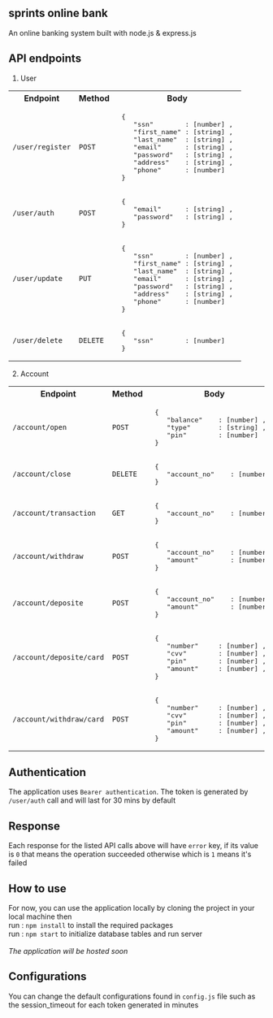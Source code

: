 ## sprints online bank

An online banking system built with node.js & express.js

## API endpoints
1. User 
<table>
  <tr>
    <th>Endpoint</th>
    <th>Method</th>
    <th>Body</th>
  </tr>
  <tr>
    <td><code>/user/register</code></td>
    <td><code>POST</code></td>
    <td>
<pre>
 {
    "ssn"        : [number] ,
    "first_name" : [string] , 
    "last_name"  : [string] ,
    "email"      : [string] ,
    "password"   : [string] ,
    "address"    : [string] ,
    "phone"      : [number] 
 }
</pre>
  <tr>
    <td><code>/user/auth</code></td>
    <td><code>POST</code></td>
    <td>
<pre>
 {
    "email"      : [string] ,
    "password"   : [string] ,
 }
</pre>
  <tr>
    <td><code>/user/update</code></td>
    <td><code>PUT</code></td>
    <td>
<pre>
 {
    "ssn"        : [number] ,
    "first_name" : [string] , 
    "last_name"  : [string] ,
    "email"      : [string] ,
    "password"   : [string] ,
    "address"    : [string] ,
    "phone"      : [number] 
 }
</pre>
      
  <tr>
    <td><code>/user/delete</code></td>
    <td><code>DELETE</code></td>
    <td>
 <pre>
 {
    "ssn"        : [number]
 }
</pre>
    </td>
  </tr>
</table>
      
2. Account

<table>
  <tr>
    <th>Endpoint</th>
    <th>Method</th>
    <th>Body</th>
  </tr>
  <tr>
    <td><code>/account/open</code></td>
    <td><code>POST</code></td>
    <td>
<pre>
 {
    "balance"    : [number] ,
    "type"       : [string] ,
    "pin"        : [number]
 }
</pre>
  </tr>    
<tr>
    <td><code>/account/close</code></td>
    <td><code>DELETE</code></td>
    <td>
<pre>
 {
    "account_no"    : [number]
 }
</pre>
</tr>
  
  <tr>
    <td><code>/account/transaction</code></td>
    <td><code>GET</code></td>
    <td>
<pre>
 {
    "account_no"    : [number]
 }
</pre>
</tr>
  
<tr>
    <td><code>/account/withdraw</code></td>
    <td><code>POST</code></td>
    <td>
<pre>
 {
    "account_no"    : [number] ,
    "amount"        : [number] ,
 }
</pre>
<tr>
    <td><code>/account/deposite</code></td>
    <td><code>POST</code></td>
    <td>
<pre>
 {
    "account_no"    : [number] ,
    "amount"        : [number] ,
 }
</pre>
</tr> 
      
<tr>
    <td><code>/account/deposite/card</code></td>
    <td><code>POST</code></td>
    <td>
<pre>
 {
    "number"     : [number] ,
    "cvv"        : [number] ,
    "pin"        : [number] ,
    "amount"     : [number] ,
 }
</pre>
      

<tr>
    <td><code>/account/withdraw/card</code></td>
    <td><code>POST</code></td>
    <td>
<pre>
 {
    "number"     : [number] ,
    "cvv"        : [number] ,
    "pin"        : [number] ,
    "amount"     : [number] ,
 }
</pre>
</table>    
 
## Authentication
The application uses `Bearer authentication`. The token is generated by `/user/auth` call and will last for 30 mins by default
 
## Response
Each response for the listed API calls above will have `error` key, if its value is `0` that means the operation succeeded otherwise which is `1` means it's failed 
      
## How to use
For now, you can use the application locally by cloning the project in your local machine then <br />
run : `npm install` to install the required packages <br />
run : `npm start` to initialize database tables and run server<br /><br />
*The application will be hosted soon*
      
## Configurations
You can change the default configurations found in `config.js` file such as the session_timeout for each token generated in minutes
      

